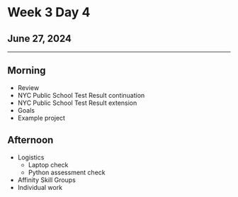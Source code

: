 # Week 3 Day 4
## June 27, 2024

---

## Morning

- Review
- NYC Public School Test Result continuation
- NYC Public School Test Result extension
- Goals
- Example project

## Afternoon

- Logistics
  - Laptop check
  - Python assessment check
- Affinity Skill Groups
- Individual work
